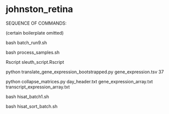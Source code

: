 # johnston_retina

SEQUENCE OF COMMANDS:

(certain boilerplate omitted) 

bash batch_run9.sh

bash process_samples.sh

Rscript sleuth_script.Rscript

python translate_gene_expression_bootstrapped.py gene_expression.tsv 37

python collapse_matrices.py day_header.txt gene_expression_array.txt transcript_expression_array.txt 

bash hisat_batch1.sh

bash hisat_sort_batch.sh

